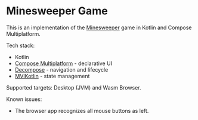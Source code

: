 # Minesweeper Game

This is an implementation of the [Minesweeper](https://en.wikipedia.org/wiki/Minesweeper_(video_game)) game in Kotlin and Compose Multiplatform. 

Tech stack:

- Kotlin
- [Compose Multiplatform](https://github.com/JetBrains/compose-multiplatform) - declarative UI
- [Decompose](https://github.com/arkivanov/Decompose) - navigation and lifecycle
- [MVIKotlin](https://github.com/arkivanov/MVIKotlin) - state management

Supported targets: Desktop (JVM) and Wasm Browser.

Known issues:

- The browser app recognizes all mouse buttons as left.
